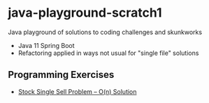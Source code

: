 # java-playground-scratch1 #

Java playground of solutions to coding challenges and skunkworks

* Java 11 Spring Boot
* Refactoring applied in ways not usual for "single file" solutions

## Programming Exercises ##

* [Stock Single Sell Problem – O(n) Solution](https://algorithms.tutorialhorizon.com/stock-single-sell-problem-on-solution/)